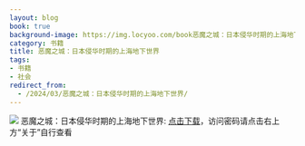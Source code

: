 ```yaml
---
layout: blog
book: true
background-image: https://img.locyoo.com/book恶魔之城：日本侵华时期的上海地下世界.jpg
category: 书籍
title: 恶魔之城：日本侵华时期的上海地下世界
tags:
- 书籍
- 社会
redirect_from:
  - /2024/03/恶魔之城：日本侵华时期的上海地下世界/
---
```

![](https://img.locyoo.com/book恶魔之城：日本侵华时期的上海地下世界.jpg)
恶魔之城：日本侵华时期的上海地下世界: <a name = "ref1" href="https://url18.ctfile.com/f/50983618-1350064688-89bb70?p=3619">点击下载</a>，访问密码请点击右上方“关于”自行查看